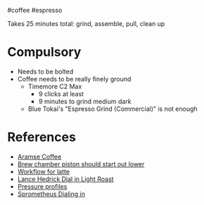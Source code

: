 #coffee #espresso

Takes 25 minutes total: grind, assemble, pull, clean up
# Compulsory
- Needs to be bolted
- Coffee needs to be really finely ground
	- Timemore C2 Max 
		- 9 clicks at least
		- 9 minutes to grind medium dark
	- Blue Tokai's "Espresso Grind (Commercial)" is not enough

# References
- [Aramse Coffee](https://youtu.be/f0NPB4ppkxk?si=LzhHBzIElr6P74dO)
- [Brew chamber piston should start out lower](https://youtu.be/zQc9zw7hGtw?si=fBupO5wOcHKMyjyG)
- [Workflow for latte](https://youtu.be/UIcTkVbnqbg?si=ZJKmBKMlStr9D3ne)
- [Lance Hedrick Dial in Light Roast](https://youtu.be/7VeW-_IAFyc?si=v9Qp1hw2RNxmGyN8)
- [Pressure profiles](https://youtu.be/rC36en6zo_U?si=aXEAN44fvA8ovrVF)
- [Sprometheus Dialing in](https://youtu.be/naQkW2bla9I?si=6AbadbocYPauVLTb)